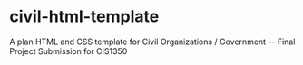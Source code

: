 # civil-html-template
A plan HTML and CSS template for Civil Organizations / Government -- Final Project Submission for CIS1350 
